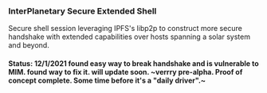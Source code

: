 ### InterPlanetary Secure Extended Shell  

Secure shell session leveraging IPFS's libp2p to construct more secure handshake with extended capabilities over hosts spanning a solar system and beyond.

#### Status: 12/1/2021 found easy way to break handshake and is vulnerable to MIM. found way to fix it. will update soon. ~verrry pre-alpha. Proof of concept complete. Some time before it's a "daily driver".~
